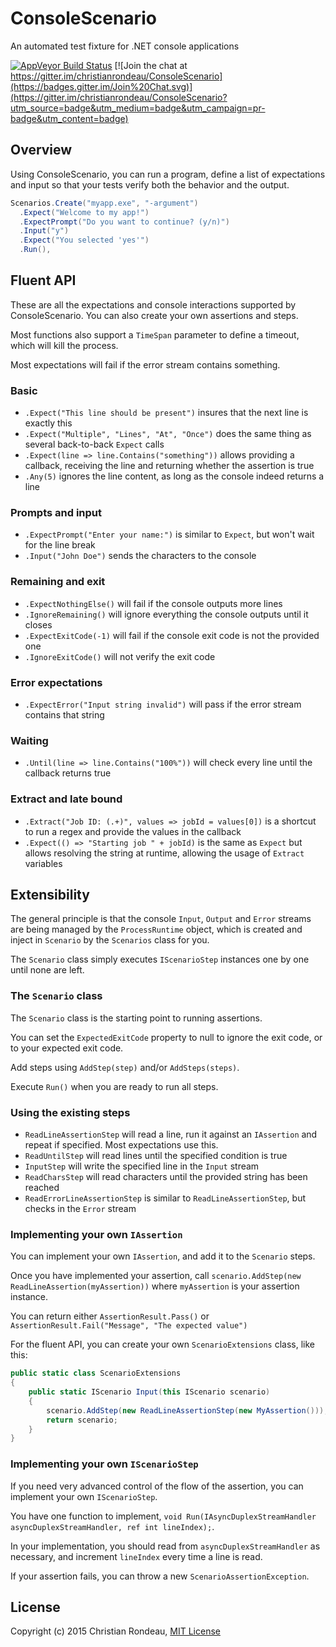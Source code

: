 # ConsoleScenario

An automated test fixture for .NET console applications

[![AppVeyor Build Status](https://ci.appveyor.com/api/projects/status/ik4jo7xeia9xnada?svg=true)](https://ci.appveyor.com/project/christianrondeau/consolescenario)
[![Join the chat at https://gitter.im/christianrondeau/ConsoleScenario](https://badges.gitter.im/Join%20Chat.svg)](https://gitter.im/christianrondeau/ConsoleScenario?utm_source=badge&utm_medium=badge&utm_campaign=pr-badge&utm_content=badge)

## Overview

Using ConsoleScenario, you can run a program, define a list of expectations and input so that your tests verify both the behavior and the output.

```csharp
Scenarios.Create("myapp.exe", "-argument")
  .Expect("Welcome to my app!")
  .ExpectPrompt("Do you want to continue? (y/n)")
  .Input("y")
  .Expect("You selected 'yes'")
  .Run(),
```

## Fluent API

These are all the expectations and console interactions supported by ConsoleScenario. You can also create your own assertions and steps.

Most functions also support a `TimeSpan` parameter to define a timeout, which will kill the process.

Most expectations will fail if the error stream contains something.

### Basic

* `.Expect("This line should be present")` insures that the next line is exactly this
* `.Expect("Multiple", "Lines", "At", "Once")` does the same thing as several back-to-back `Expect` calls
* `.Expect(line => line.Contains("something"))` allows providing a callback, receiving the line and returning whether the assertion is true
* `.Any(5)` ignores the line content, as long as the console indeed returns a line

### Prompts and input

* `.ExpectPrompt("Enter your name:")` is similar to `Expect`, but won't wait for the line break
* `.Input("John Doe")` sends the characters to the console

### Remaining and exit

* `.ExpectNothingElse()` will fail if the console outputs more lines
* `.IgnoreRemaining()` will ignore everything the console outputs until it closes
* `.ExpectExitCode(-1)` will fail if the console exit code is not the provided one
* `.IgnoreExitCode()` will not verify the exit code

### Error expectations

* `.ExpectError("Input string invalid")` will pass if the error stream contains that string

### Waiting

* `.Until(line => line.Contains("100%"))` will check every line until the callback returns true

### Extract and late bound

* `.Extract("Job ID: (.+)", values => jobId = values[0])` is a shortcut to run a regex and provide the values in the callback
* `.Expect(() => "Starting job " + jobId)` is the same as `Expect` but allows resolving the string at runtime, allowing the usage of `Extract` variables

## Extensibility

The general principle is that the console `Input`, `Output` and `Error` streams are being managed by the `ProcessRuntime` object, which is created and inject in `Scenario` by the `Scenarios` class for you.

The `Scenario` class simply executes `IScenarioStep` instances one by one until none are left.

### The `Scenario` class

The `Scenario` class is the starting point to running assertions.

You can set the `ExpectedExitCode` property to null to ignore the exit code, or to your expected exit code.

Add steps using `AddStep(step)` and/or `AddSteps(steps)`.

Execute `Run()` when you are ready to run all steps.

### Using the existing steps

* `ReadLineAssertionStep` will read a line, run it against an `IAssertion` and repeat if specified. Most expectations use this.
* `ReadUntilStep` will read lines until the specified condition is true
* `InputStep` will write the specified line in the `Input` stream
* `ReadCharsStep` will read characters until the provided string has been reached
* `ReadErrorLineAssertionStep` is similar to `ReadLineAssertionStep`, but checks in the `Error` stream

### Implementing your own `IAssertion`

You can implement your own `IAssertion`, and add it to the `Scenario` steps.

Once you have implemented your assertion, call `scenario.AddStep(new ReadLineAssertion(myAssertion))` where `myAssertion` is your assertion instance.

You can return either `AssertionResult.Pass()` or `AssertionResult.Fail("Message", "The expected value")`

For the fluent API, you can create your own `ScenarioExtensions` class, like this:

```csharp
public static class ScenarioExtensions
{
	public static IScenario Input(this IScenario scenario)
	{
		scenario.AddStep(new ReadLineAssertionStep(new MyAssertion()));
		return scenario;
	}
}
```

### Implementing your own `IScenarioStep`

If you need very advanced control of the flow of the assertion, you can implement your own `IScenarioStep`.

You have one function to implement, `void Run(IAsyncDuplexStreamHandler asyncDuplexStreamHandler, ref int lineIndex);`.

In your implementation, you should read from `asyncDuplexStreamHandler` as necessary, and increment `lineIndex` every time a line is read.

If your assertion fails, you can throw a new `ScenarioAssertionException`.

## License

Copyright (c) 2015 Christian Rondeau, [MIT License](LICENSE)
